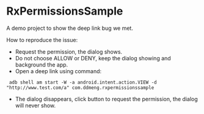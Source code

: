 # RxPermissionsSample
A demo project to show the deep link bug we met.


How to reproduce the issue:
- Request the permission, the dialog shows.
- Do not choose ALLOW or DENY, keep the dialog showing and background the app.
- Open a deep link using command:
```
 adb shell am start -W -a android.intent.action.VIEW -d "http://www.test.com/a" com.ddmeng.rxpermissionssample
```

- The dialog disappears, click button to request the permission, the dialog will never show.







